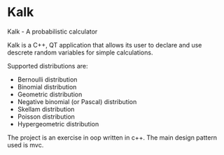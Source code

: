 # Kalk
Kalk - A probabilistic calculator

Kalk is a C++, QT application that allows its user to declare and use descrete random variables for simple calculations.

Supported distributions are:
* Bernoulli distribution
* Binomial distribution
* Geometric distribution
* Negative binomial (or Pascal) distribution
* Skellam distribution
* Poisson distribution
* Hypergeometric distribution

The project is an exercise in oop written in c++. The main design pattern used is mvc.
